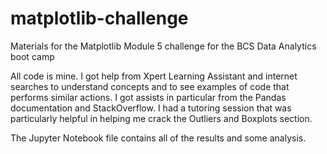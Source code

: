 # matplotlib-challenge
Materials for the Matplotlib Module 5 challenge for the BCS Data Analytics boot camp

All code is mine. I got help from Xpert Learning Assistant and internet searches to understand concepts and to see examples of code that performs similar actions. I got assists in particular from the Pandas documentation and StackOverflow. I had a tutoring session that was particularly helpful in helping me crack the Outliers and Boxplots section.

The Jupyter Notebook file contains all of the results and some analysis.
